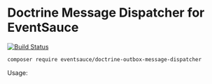 # Doctrine Message Dispatcher for EventSauce

[![Build Status](https://travis-ci.org/EventSaucePHP/DoctrineOutboxMessageDispatcher.svg?branch=master)](https://travis-ci.org/EventSaucePHP/DoctrineMessageRepository)

```bash
composer require eventsauce/doctrine-outbox-message-dispatcher
```

Usage:

```php

```
